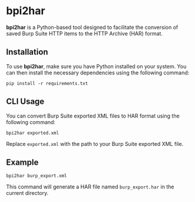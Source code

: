 # bpi2har

**bpi2har** is a Python-based tool designed to facilitate the conversion of saved Burp Suite HTTP items to the HTTP Archive (HAR) format.

## Installation

To use **bpi2har**, make sure you have Python installed on your system. You can then install the necessary dependencies using the following command:

```shell
pip install -r requirements.txt
```

## CLI Usage

You can convert Burp Suite exported XML files to HAR format using the following command:

```shell
bpi2har exported.xml
```

Replace `exported.xml` with the path to your Burp Suite exported XML file.

## Example

```shell
bpi2har burp_export.xml
```

This command will generate a HAR file named `burp_export.har` in the current directory.

